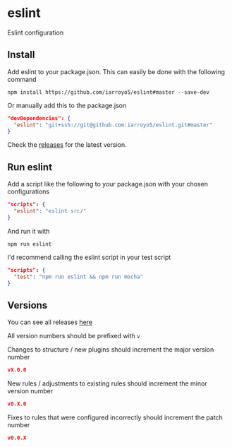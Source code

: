 # eslint
Eslint configuration

## Install
Add eslint to your package.json. This can easily be done with the following command

```shell
npm install https://github.com/iarroyo5/eslint#master --save-dev
```

Or manually add this to the package.json

```json
"devDependencies": {
  "eslint": "git+ssh://git@github.com:iarroyo5/eslint.git#master"
}
```

Check the [releases](https://github.com/iarroyo5/eslint/releases) for the latest version.

## Run eslint

Add a script like the following to your package.json with your chosen configurations

```json
"scripts": {
  "eslint": "eslint src/"
}
```

And run it with

```shell
npm run eslint
```

I'd recommend calling the eslint script in your test script

```json
"scripts": {
  "test": "npm run eslint && npm run mocha"
}
```

## Versions

You can see all releases [here](https://github.com/iarroyo5/eslint/releases)

All version numbers should be prefixed with `v`

Changes to structure / new plugins should increment the major version number

```json
vX.0.0
```

New rules / adjustments to existing rules should increment the minor version number

```json
v0.X.0
```

Fixes to rules that were configured incorrectly should increment the patch number

```json
v0.0.X
```